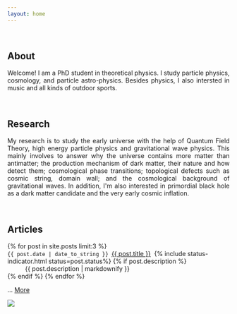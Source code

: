 ```yaml
---
layout: home
---
```

<div class="user-details">
<p id="about" style="text-align: justify;"> &nbsp;&nbsp;&nbsp;&nbsp;
<h2> About </h2>
<p style="text-align: justify;">Welcome!  I am a PhD student in theoretical physics. I study particle physics, cosmology, and particle astro-physics. Besides physics, I also intersted in music and all kinds of outdoor sports. </p>
	
<div class="user-details2">
<p id="research" style="text-align: justify;"> &nbsp;&nbsp;&nbsp;&nbsp;
<h2> Research  </h2>
<p style="text-align: justify;"> My research is to study the early universe with the help of Quantum Field Theory, high energy particle physics and gravitational wave physics. This mainly involves to answer why the universe contains more matter than antimatter; the production mechanism of dark matter, their nature and how detect them; cosmological phase transitions; topological defects such as cosmic string, domain wall; and the cosmological background of gravitational waves. In addition, I'm also interested in primordial black hole as a dark matter candidate and the very early cosmic inflation.</p> 
	
<div class="user-details3">
<p id="articles" style="text-align: justify;"> &nbsp;&nbsp;&nbsp;&nbsp;
<h2>Articles</h2>
<dl>
	{% for post in site.posts limit:3 %}
	<dt><code>{{ post.date | date_to_string }} </code><i class="fas fa-angle-double-right" aria-hidden="true"></i><a href="{{ post.url }}">{{ post.title }}</a> &nbsp;{% include status-indicator.html status=post.status%}
	{% if post.description %}
 <dd style="text-align: justify">{{ post.description | markdownify }}
    </dd>
	{% endif %}
	{% endfor %}
	<p>... <a href="https://xiufeilee.github.io/blog/">More</a> </p> 

	
	
<div class="analytics">
	<body><a href="https://clustrmaps.com/site/1bjxv" title="Visit tracker"><img src="//www.clustrmaps.com/map_v2.png?d=tv84NyostHCuo1rKof-Rf9piViA_BTs7xK52OQTe24c&cl=ffffff"></a></body> 
</div>
